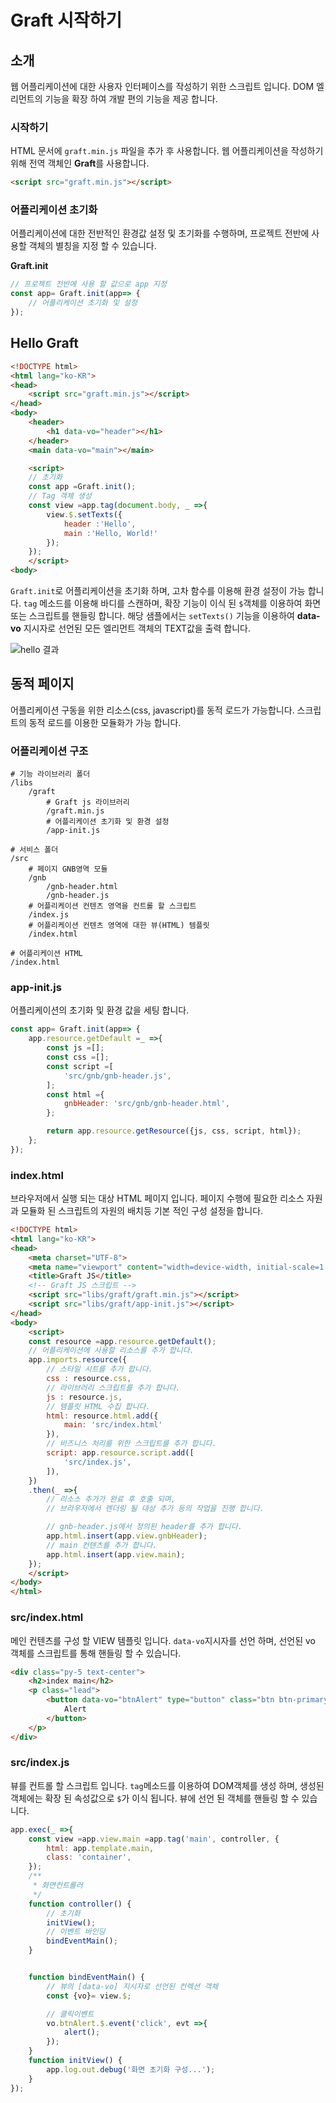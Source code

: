 # Graft 시작하기


## 소개
웹 어플리케이션에 대한 사용자 인터페이스를 작성하기 위한 스크립트 입니다.
DOM 엘리먼트의 기능을 확장 하여 개발 편의 기능을 제공 합니다.

### 시작하기
HTML 문서에 `graft.min.js` 파일을 추가 후 사용합니다.
웹 어플리케이션을 작성하기 위해 전역 객체인 **Graft**를 사용합니다.

```html
<script src="graft.min.js"></script>
```

### 어플리케이션 초기화
어플리케이션에 대한 전반적인 환경값 설정 및 초기화를 수행하며, 프로젝트 전반에 사용할 객체의 별칭을 지정 할 수 있습니다.

**Graft.init**<br>
```js
// 프로젝트 전반에 사용 할 값으로 app 지정
const app= Graft.init(app=> {
    // 어플리케이션 초기화 및 설정
});
```

## Hello Graft

```html
<!DOCTYPE html>
<html lang="ko-KR">
<head>
    <script src="graft.min.js"></script>
</head>
<body>
    <header>
        <h1 data-vo="header"></h1>
    </header>
    <main data-vo="main"></main>

    <script>
    // 초기화
    const app =Graft.init();
    // Tag 객체 생성
    const view =app.tag(document.body, _ =>{
        view.$.setTexts({
            header :'Hello',
            main :'Hello, World!'
        });
    });
    </script>
<body>
```

`Graft.init`로 어플리케이션을 초기화 하며, 고차 함수를 이용해 환경 설정이 가능 합니다. `tag` 메소드를 이용해 바디를 스캔하며, 확장 기능이 이식 된 `$`객체를 이용하여 화면 또는 스크립트를 핸들링 합니다. 해당 샘플에서는 `setTexts()` 기능을 이용하여 **data-vo** 지시자로 선언된 모든 엘리먼트 객체의 TEXT값을 출력 합니다.

![hello 결과](images/markdown/graft-getstart-001.png)

## 동적 페이지
어플리케이션 구동을 위한 리소스(css, javascript)를 동적 로드가 가능합니다. 스크립트의 동적 로드를 이용한 모듈화가 가능 합니다.

### 어플리케이션 구조
```shell
# 기능 라이브러리 폴더
/libs
    /graft
        # Graft js 라이브러리
        /graft.min.js
        # 어플리케이션 초기화 및 환경 설정
        /app-init.js

# 서비스 폴더
/src
    # 페이지 GNB영역 모듈
    /gnb
        /gnb-header.html
        /gnb-header.js
    # 어플리케이션 컨텐츠 영역을 컨트롤 할 스크립트
    /index.js
    # 어플리케이션 컨텐츠 영역에 대한 뷰(HTML) 템플릿
    /index.html

# 어플리케이션 HTML
/index.html
```

### app-init.js
어플리케이션의 초기화 및 환경 값을 세팅 합니다.
```js
const app= Graft.init(app=> {
    app.resource.getDefault =_ =>{
        const js =[];
        const css =[];
        const script =[
            'src/gnb/gnb-header.js',
        ];
        const html ={
            gnbHeader: 'src/gnb/gnb-header.html',
        };

        return app.resource.getResource({js, css, script, html});
    };
});
```

### index.html
브라우저에서 실행 되는 대상 HTML 페이지 입니다. 페이지 수행에 필요한 리소스 자원과 모듈화 된 스크립트의 자원의 배치등 기본 적인 구성 설정을 합니다.
```html
<!DOCTYPE html>
<html lang="ko-KR">
<head>
    <meta charset="UTF-8">
    <meta name="viewport" content="width=device-width, initial-scale=1.0">
    <title>Graft JS</title>
    <!-- Graft JS 스크립트 -->
    <script src="libs/graft/graft.min.js"></script>
    <script src="libs/graft/app-init.js"></script>
</head>
<body>
    <script>
    const resource =app.resource.getDefault();
    // 어플리케이션에 사용할 리소스를 추가 합니다.
    app.imports.resource({
        // 스타일 시트를 추가 합니다.
        css : resource.css,
        // 라이브러리 스크립트를 추가 합니다.
        js : resource.js,
        // 템플릿 HTML 수집 합니다.
        html: resource.html.add({
            main: 'src/index.html'
        }),
        // 비즈니스 처리를 위한 스크립트를 추가 합니다.
        script: app.resource.script.add([
            'src/index.js',
        ]),
    })
    .then(_ =>{
        // 리소스 추가가 완료 후 호출 되며, 
        // 브라우저에서 렌더링 될 대상 추가 등의 작업을 진행 합니다.

        // gnb-header.js에서 정의된 header를 추가 합니다.
        app.html.insert(app.view.gnbHeader);
        // main 컨텐츠를 추가 합니다.
        app.html.insert(app.view.main);
    });
    </script>
</body>
</html>
```

### src/index.html
메인 컨텐츠를 구성 할 VIEW 템플릿 입니다. `data-vo`지시자를 선언 하며, 선언된 vo 객체를 스크립트를 통해 핸들링 할 수 있습니다.
```html
<div class="py-5 text-center">
    <h2>index main</h2>
    <p class="lead">
        <button data-vo="btnAlert" type="button" class="btn btn-primary">
            Alert
        </button>
    </p>
</div>
```

### src/index.js
뷰를 컨트롤 할 스크립트 입니다. `tag`메소드를 이용하여 DOM객체를 생성 하며, 생성된 객체에는 확장 된 속성값으로 `$`가 이식 됩니다. 뷰에 선언 된 객체를 핸들링 할 수 있습니다.
```js
app.exec(_ =>{
    const view =app.view.main =app.tag('main', controller, {
        html: app.template.main,
        class: 'container',
    });
    /**
     * 화면컨트롤러
     */
    function controller() {
        // 초기화
        initView();
        // 이벤트 바인딩
        bindEventMain();
    }


    function bindEventMain() {
        // 뷰의 [data-vo] 지시자로 선언된 컨렉션 객체
        const {vo}= view.$;

        // 클릭이벤트
        vo.btnAlert.$.event('click', evt =>{
            alert();
        });
    }
    function initView() {
        app.log.out.debug('화면 초기화 구성...');
    }
});
```
